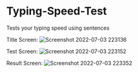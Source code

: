 # Typing-Speed-Test

Tests your typing speed using sentences

Title Screen:
![Screenshot 2022-07-03 223136](https://user-images.githubusercontent.com/108344406/177050013-eb75c287-fbe3-4720-91f9-75ebd9156f92.png)

Test Screen:
![Screenshot 2022-07-03 223152](https://user-images.githubusercontent.com/108344406/177050022-811bfe24-98aa-4236-b86b-83228b1c6169.png)

Result Screen:
![Screenshot 2022-07-03 223352](https://user-images.githubusercontent.com/108344406/177050033-0b7e1a2c-bb96-4f22-8944-c41e284c7509.png)

